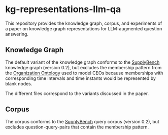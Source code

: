 # kg-representations-llm-qa

This repository provides the knowledge graph, corpus, and experiments of a paper on knowledge graph representations for LLM-augmented question answering.

## Knowledge Graph

The default variant of the knowledge graph conforms to the [SupplyBench](https://github.com/wintechis/supplybench) knowledge graph (version 0.2), but excludes the membership pattern from the [Organization Ontology](https://www.w3.org/TR/vocab-org/) used to model CEOs because memberships with corresponding time intervals and time instants would be represented by blank nodes.

The different files correspond to the variants discussed in the paper.

## Corpus

The corpus conforms to the [SupplyBench](https://github.com/wintechis/supplybench) query corpus (version 0.2), but excludes question-query-pairs that contain the membership pattern.
